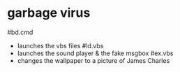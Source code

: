 # garbage virus

#bd.cmd
- launches the vbs files
#ld.vbs
- launches the sound player & the fake msgbox
#ex.vbs
- changes the wallpaper to a picture of James Charles
